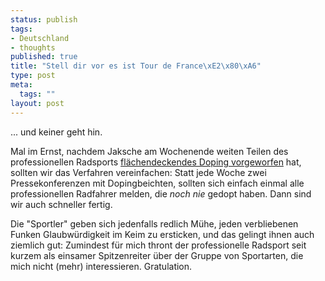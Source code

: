 ```yaml
--- 
status: publish
tags: 
- Deutschland
- thoughts
published: true
title: "Stell dir vor es ist Tour de France\xE2\x80\xA6"
type: post
meta: 
  tags: ""
layout: post
---
```

... und keiner geht hin.

Mal im Ernst, nachdem Jaksche am Wochenende weiten Teilen des professionellen Radsports <a href="http://www.sz-online.de/nachrichten/artikel.asp?id=1535490">flächendeckendes Doping vorgeworfen</a> hat, sollten wir das Verfahren vereinfachen: Statt jede Woche zwei Pressekonferenzen mit Dopingbeichten, sollten sich einfach einmal alle professionellen Radfahrer melden, die <em>noch nie</em> gedopt haben. Dann sind wir auch schneller fertig.

Die "Sportler" geben sich jedenfalls redlich Mühe, jeden verbliebenen Funken Glaubwürdigkeit im Keim zu ersticken, und das gelingt ihnen auch ziemlich gut: Zumindest für mich thront der professionelle Radsport seit kurzem als einsamer Spitzenreiter über der Gruppe von Sportarten, die mich nicht (mehr) interessieren. Gratulation.

